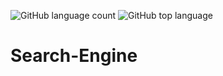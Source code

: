 ![GitHub language count](https://img.shields.io/github/languages/count/SUJEETH-KRR/Search-Engine) 
![GitHub top language](https://img.shields.io/github/languages/top/SUJEETH-KRR/Search-Engine?color=yellow) 

# Search-Engine
